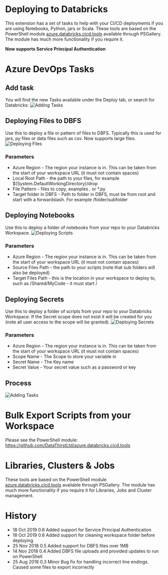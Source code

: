 
# Deploying to Databricks

This extension has a set of tasks to help with your CI/CD deployments if you are using Notebooks, Python, jars or Scala. These tools are based on the PowerShell module [azure.databricks.cicd.tools](https://github.com/DataThirstLtd/azure.databricks.cicd.tools) available through PSGallery. The module has much more functionality if you require it.

**Now supports Service Principal Authentication**

# Azure DevOps Tasks

## Add task
You will find the new Tasks available under the Deploy tab, or search for Databricks:
![Adding Tasks](overviewimages/addingTasks.png)

## Deploying Files to DBFS
Use this to deploy a file or pattern of files to DBFS. Typically this is used for jars, py files or data files such as csv. Now supports large files.
![Deploying Files](overviewimages/deployDBFS.png)

### Parameters
- Azure Region - The region your instance is in. This can be taken from the start of your workspace URL (it must not contain spaces)
- Local Root Path - the path to your files, for example $(System.DefaultWorkingDirectory)/drop
- File Pattern - files to copy, examples *.* or *.py
- Target folder in DBFS - Path to folder in DBFS, must be from root and start with a forwardslash. For example /folder/subfolder

## Deploying Notebooks
Use this to deploy a folder of notebooks from your repo to your Databricks Workspace. 
![Deploying Scripts](overviewimages/deployScripts.png)

### Parameters
- Azure Region - The region your instance is in. This can be taken from the start of your workspace URL (it must not contain spaces)
- Source Files Path - the path to your scripts (note that sub folders will also be deployed)
- Target Files Path - this is the location in your workspace to deploy to, such as /Shared/MyCode - it must start /

## Deploying Secrets
Use this to deploy a folder of scripts from your repo to your Databricks Workspace. If the Secret scope does not exist it will be created for you (note all user access to the scope will be granted).
![Deploying Secrets](overviewimages/addingSecret.png)

### Parameters
- Azure Region - The region your instance is in. This can be taken from the start of your workspace URL (it must not contain spaces)
- Scope Name - The Scope to store your variable in
- Secret Name - The Key name
- Secret Value - Your secret value such as a password or key

## Process
![Adding Tasks](overviewimages/process.png)

# Bulk Export Scripts from your Workspace
Please see the PowerShell module: https://github.com/DataThirstLtd/azure.databricks.cicd.tools

# Libraries, Clusters & Jobs
These tools are based on the PowerShell module [azure.databricks.cicd.tools](https://github.com/DataThirstLtd/azure.databricks.cicd.tools) available through PSGallery. The module has much more functionality if you require it for Libraries, Jobs and Cluster management.

# History
- 18 Oct 2019 0.6   Added support for Service Principal Authentication
- 18 Oct 2019 0.6   Added support for cleaning workspace folder before deploying
- 25 Nov 2018 0.5   Added support for DBFS files over 1MB
- 14 Nov 2018 0.4   Added DBFS file uploads and provided updates to run on PowerShell
- 25 Aug 2018 0.3   Minor Bug fix for handling incorrect line endings. Caused some files to export incorrectly